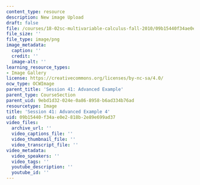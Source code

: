 ```yaml
---
content_type: resource
description: New image Upload
draft: false
file: /courses/18-02sc-multivariable-calculus-fall-2010/09b15440f34ae0e2818b2e89e699ad37_MIT18_02SC_L13Brds_17.png
file_size: ''
file_type: image/png
image_metadata:
  caption: ''
  credit: ''
  image-alt: ''
learning_resource_types:
- Image Gallery
license: https://creativecommons.org/licenses/by-nc-sa/4.0/
ocw_type: OCWImage
parent_title: 'Session 41: Advanced Example'
parent_type: CourseSection
parent_uid: 9ebd1d32-024e-0a86-8958-b6ad334b76ad
resourcetype: Image
title: 'Session 41: Advanced Example 4'
uid: 09b15440-f34a-e0e2-818b-2e89e699ad37
video_files:
  archive_url: ''
  video_captions_file: ''
  video_thumbnail_file: ''
  video_transcript_file: ''
video_metadata:
  video_speakers: ''
  video_tags: ''
  youtube_description: ''
  youtube_id: ''
---
```

